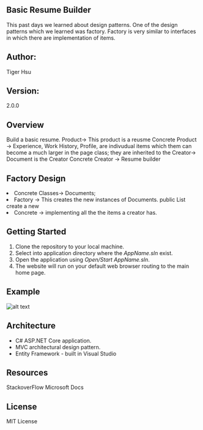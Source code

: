 ## Basic Resume Builder
This past days we learned about design patterns. One of the design patterns which we learned was factory.
Factory is very similar to interfaces in which there are implementation of items.



## Author:
Tiger Hsu

## Version:
2.0.0 

## Overview
Build a basic resume.
Product-> This product is a reusme
Concrete Product -> Experience, Work History, Profile, are indivudual items which them can become a much larger
in the page class; they are inherited to the 
Creator-> Document <List> is the Creator 
Concrete Creator -> Resume builder

## Factory Design
<li> Concrete Classes-> Documents;
<li> Factory -> This creates the new instances of Documents.  public List <Page> create a new <Page>
<li> Concrete -> implementing all the the items a creator has.


## Getting Started
1. Clone the repository to your local machine.
2. Select into application directory where the *AppName.sln* exist.
3. Open the application using *Open/Start AppName.sln*.
5. The website will run on your default web browser routing to the main home page.

## Example

![alt text](http://url/to/img.png)



## Architecture
 - C# ASP.NET Core application.
 - MVC architectural design pattern.
 - Entity Framework - built in Visual Studio

## Resources
StackoverFlow
Microsoft Docs

## License
MIT License

